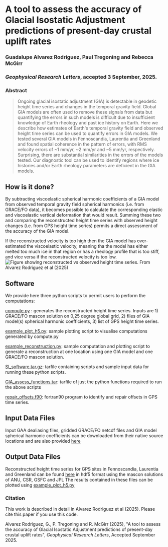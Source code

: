 # A tool to assess the accuracy of Glacial Isostatic Adjustment predictions of present-day crustal uplift rates
### Guadalupe Alvarez Rodriguez, Paul Tregoning and Rebecca McGirr
### _Geophysical Research Letters_, accepted 3 September, 2025.

### Abstract
> Ongoing glacial isostatic adjustment (GIA) is detectable in geodetic height time series and changes in the temporal gravity field. Global GIA models are often used to remove these signals from data but quantifying the errors in such models is difficult due to insufficient knowledge of Earth rheology and past ice history on Earth. Here we describe how estimates of Earth's temporal gravity field and observed height time series can be used to quantify errors in GIA models. We tested several GIA models in Fennoscandia, Laurentia and Greenland and found spatial coherence in the pattern of errors, with RMS velocity errors of ~1 mm/yr, ~2 mm/yr and ~5 mm/yr, respectively. Surprising, there are substantial similarities in the errors of the models tested. Our diagnostic tool can be used to identify regions where ice histories and/or Earth rheology parameters are deficient in the GIA models.


## How is it done?
By subtracting viscoelastic spherical harmonic coefficients of a GIA model from observed temporal gravity field spherical harmonics (i.e. from GRACE/FO data), it becomes possible to calculate the corresponding elastic and viscoelastic vertical deformation that would result. Summing these two and comparing the reconstructed height time series with observed height changes (i.e. from GPS height time series) permits a direct assessment of the accuracy of the GIA model.

If the reconstructed velocity is too high then the GIA model has over-estimated the viscoelastic velocity, meaning tha the model has either melted too much ice in that region or has a rheology profile that is too stiff, and vice versa if the reconstructed velocity is too low.
![Figure showing reconstructed vs observed height time series. From Alvarez Rodriguez et al (2025)](https://rses.anu.edu.au/geodynamics/GIA_assess/Fig1.jpeg)

## Software
We provide here three python scripts to permit users to perform the computations:

[compute.py](compute.py) : generates the reconstructed height time series. Inputs are 1) GRACE/FO mascon solution on 0,25 degree global grid, 2) files of GIA model(s) spherical harmonic coefficients, 3) list of GPS height time series.

[example_plot_h5.py](example_plot_h5.py): sample plotting script to visualise computations generated by compute.py

[example_reconstruction.py](example_reconstruction.py): sample computation and plotting script to generate a reconstruction at one location using one GIA model and one GRACE/FO mascon solution.

[SI_software.tar.gz](SI_software.tar.gz): tarfile containing scripts and sample input data for running these python scripts.

[GIA_assess_functions.tar](GIA_assess_functions.tar): tarfile of just the python functions required to run the above scripts

[repair_offsets.f90](repair_offsets.f90): fortran90 program to identify and repair offsets in GPS time series.

## Input Data Files
Input GAA dealiasing files, gridded GRACE/FO netcdf files and GIA model spherical harmonic coefficients can be downloaded from their native source locations and are also provided [here](https://rses.anu.edu.au/geodynamics/GIA_assess/sample_data)

## Output Data Files
Reconstructed height time series for GPS sites in Fennoscandia, Laurentia and Greenland can be found [here](https://rses.anu.edu.au/geodynamics/GIA_assess/output) in hdf5 format using the mascon solutions of ANU, CSR, GSFC and JPL The results contained in these files can be plotted using [example_plot_h5.py](example_plot_h5.py)

### Citation
This work is described in detail in Alvarez Rodriguez et al (2025). Please cite this paper if you use this code.


Alvarez Rodriguez, G., P. Tregoning and R. McGirr (2025), "A tool to assess the accuracy of Glacial Isostatic Adjustment predictions of present-day crustal uplift rates", _Geophysical Research Letters_, Accepted September 2025.

